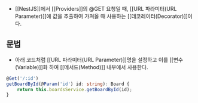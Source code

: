 - [[NestJS]]에서 [[Providers]]의 @GET 요청일 때, [[URL 파라미터(URL Parameter)]]에 값을 추출하여 가져올 때 사용하는 [[데코레이터(Decorator)]]이다.


## 문법

- 아래 코드처럼 [[URL 파라미터(URL Parameter)]]명을 설정하고 이를 [[변수(Variable)]]화 하여 [[메서드(Method)]] 내부에서 사용한다.

```ts
@Get('/:id')  
getBoardById(@Param('id') id: string): Board {  
    return this.boardsService.getBoardById(id);  
}
```